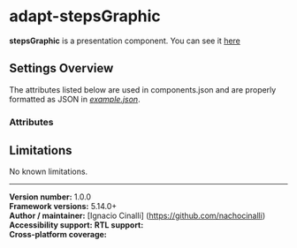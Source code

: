 # adapt-stepsGraphic
 **stepsGraphic** is a presentation component. You can see it [here](https://adaptlearning-no-core.web.app/#/id/po-15)

## Settings Overview
The attributes listed below are used in components.json and are properly formatted as JSON in  [*example.json*](https://github.com/nachocinalli/adapt-stepsGraphic/blob/master/example.json).

### Attributes

## Limitations

No known limitations.

----------------------------
**Version number:**  1.0.0  
**Framework versions:** 5.14.0+  
**Author / maintainer:** [Ignacio Cinalli] (https://github.com/nachocinalli)  
**Accessibility support:** 
**RTL support:**   
**Cross-platform coverage:** 